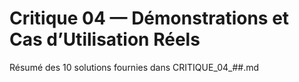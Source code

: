 # Critique 04 — Démonstrations et Cas d’Utilisation Réels
Résumé des 10 solutions fournies dans CRITIQUE_04_##.md
